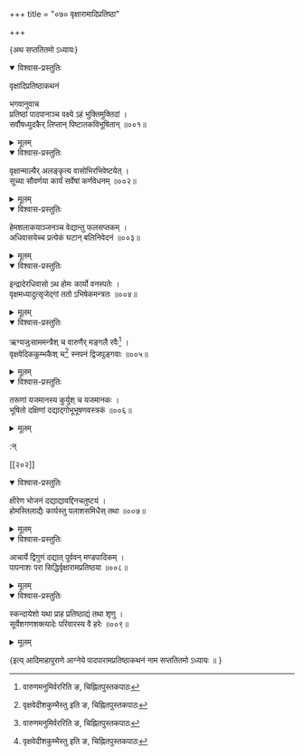 +++
title = "०७० वृक्षारामादिप्रतिष्ठा"

+++

\{अथ सप्ततितमो ऽध्यायः\}


<details open><summary>विश्वास-प्रस्तुतिः</summary>

वृक्षादिप्रतिष्ठाकथनं  
    
भगवानुवाच  
प्रतिष्ठां पादपानाञ्च वक्ष्ये ऽहं भुक्तिमुक्तिदां   ।  
सर्वौषध्युदकैर् लिप्तान् पिष्टातकविभूषितान् ॥००१॥
</details>

<details><summary>मूलम्</summary>

वृक्षादिप्रतिष्ठाकथनं  
    
भगवानुवाच  
प्रतिष्ठां पादपानाञ्च वक्ष्ये ऽहं भुक्तिमुक्तिदां   ।  
सर्वौषध्युदकैर् लिप्तान् पिष्टातकविभूषितान् ॥००१॥
</details>  

<details open><summary>विश्वास-प्रस्तुतिः</summary>

वृक्षान्माल्यैर् अलङ्कृत्य वासोभिरभिवेष्टयेत्   ।  
सूच्या सौवर्णया कार्यं सर्वेषां कर्णवेधनम्   ॥००२॥
</details>

<details><summary>मूलम्</summary>

वृक्षान्माल्यैर् अलङ्कृत्य वासोभिरभिवेष्टयेत्   ।  
सूच्या सौवर्णया कार्यं सर्वेषां कर्णवेधनम्   ॥००२॥
</details>  

<details open><summary>विश्वास-प्रस्तुतिः</summary>

हेमशलाकयाञ्जनञ्च वेद्यान्तु फलसप्तकम् ।  
अधिवासयेच्च प्रत्येकं घटान् बलिनिवेदनं ॥००३॥
</details>

<details><summary>मूलम्</summary>

हेमशलाकयाञ्जनञ्च वेद्यान्तु फलसप्तकम् ।  
अधिवासयेच्च प्रत्येकं घटान् बलिनिवेदनं ॥००३॥
</details>  

<details open><summary>विश्वास-प्रस्तुतिः</summary>

इन्द्रादेरधिवासो ऽथ होमः कार्यो वनस्पतेः ।  
वृक्षमध्यादुत्सृजेद्गां ततो ऽभिषेकमन्त्रतः   ॥००४॥
</details>

<details><summary>मूलम्</summary>

इन्द्रादेरधिवासो ऽथ होमः कार्यो वनस्पतेः ।  
वृक्षमध्यादुत्सृजेद्गां ततो ऽभिषेकमन्त्रतः   ॥००४॥
</details>  

<details open><summary>विश्वास-प्रस्तुतिः</summary>

ऋग्यजुःसाममन्त्रैश् च वारुणैर् मङ्गलै रवैः[^१]   ।  
वृक्षवेदिककुम्भकैश् च[^२] स्नपनं द्विजपुङ्गवाः   ॥००५॥
</details>

<details><summary>मूलम्</summary>

ऋग्यजुःसाममन्त्रैश् च वारुणैर् मङ्गलै रवैः[^१]   ।  
वृक्षवेदिककुम्भकैश् च[^२] स्नपनं द्विजपुङ्गवाः   ॥००५॥
</details>  

<details open><summary>विश्वास-प्रस्तुतिः</summary>

तरूणां यजमानस्य कुर्युश् च यजमानकः ।  
भूषितो दक्षिणां दद्याद्गोभूभूषणवस्त्रकं   ॥००६॥
</details>

<details><summary>मूलम्</summary>

तरूणां यजमानस्य कुर्युश् च यजमानकः ।  
भूषितो दक्षिणां दद्याद्गोभूभूषणवस्त्रकं   ॥००६॥
</details>  
    
:न्  
    
[^१]: वारुणमनुमिर्वररिति ङ, चिह्नितपुस्तकपाठः  
    
[^२]: वृक्षवेदीशकुम्भैस्तु इति ङ, चिह्नितपुस्तकपाठः  

[[२०२]]
    

<details open><summary>विश्वास-प्रस्तुतिः</summary>

क्षीरेण भोजनं दद्याद्यावद्दिनचतुष्टयं   ।  
होमस्तिलाद्यैः कार्यस्तु पलाशसमिधैस् तथा ॥००७॥
</details>

<details><summary>मूलम्</summary>

क्षीरेण भोजनं दद्याद्यावद्दिनचतुष्टयं   ।  
होमस्तिलाद्यैः कार्यस्तु पलाशसमिधैस् तथा ॥००७॥
</details>  

<details open><summary>विश्वास-प्रस्तुतिः</summary>

आचार्ये द्विगुणं दद्यात् पूर्ववन् मण्डपादिकम्   ।  
पापनाशः परा सिद्धिर्वृक्षारामप्रतिष्ठया   ॥००८॥
</details>

<details><summary>मूलम्</summary>

आचार्ये द्विगुणं दद्यात् पूर्ववन् मण्डपादिकम्   ।  
पापनाशः परा सिद्धिर्वृक्षारामप्रतिष्ठया   ॥००८॥
</details>  

<details open><summary>विश्वास-प्रस्तुतिः</summary>

स्कन्दायेशो यथा प्राह प्रतिष्ठाद्यं तथा शृणु   ।  
सूर्येशगणशक्त्यादेः परिवारस्य वै हरेः ॥००९॥
</details>

<details><summary>मूलम्</summary>

स्कन्दायेशो यथा प्राह प्रतिष्ठाद्यं तथा शृणु   ।  
सूर्येशगणशक्त्यादेः परिवारस्य वै हरेः ॥००९॥
</details>  
    
\{इत्य् आदिमाहापुराणे आग्नेये पादपारामप्रतिष्ठाकथनं नाम सप्ततितमो ऽध्यायः ॥  }
    